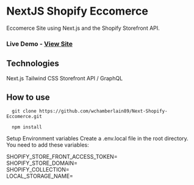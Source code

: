 # NextJS Shopify Eccomerce

Eccomerce Site using Next.js and the Shopify Storefront API.
### Live Demo - <a href='next-shopify-eccomerce.vercel.app'> View Site </a>
## Technologies

Next.js
Tailwind CSS
Storefront API / GraphQL

## How to use

```git
  git clone https://github.com/wchamberlain89/Next-Shopify-Eccomerce.git
```

```git
  npm install
```

Setup Environment variables
  Create a .env.local file in the root directory. You need to add these variables:

  SHOPIFY_STORE_FRONT_ACCESS_TOKEN= </br>
  SHOPIFY_STORE_DOMAIN= </br>
  SHOPIFY_COLLECTION= </br>
  LOCAL_STORAGE_NAME= </br>
